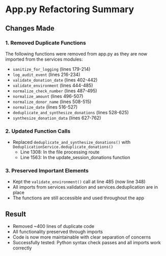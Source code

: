 # App.py Refactoring Summary

## Changes Made

### 1. Removed Duplicate Functions
The following functions were removed from app.py as they are now imported from the services modules:

- `sanitize_for_logging` (lines 179-214)
- `log_audit_event` (lines 216-234)
- `validate_donation_date` (lines 402-442)
- `validate_environment` (lines 444-485)
- `normalize_check_number` (lines 487-495)
- `normalize_amount` (lines 496-507)
- `normalize_donor_name` (lines 508-515)
- `normalize_date` (lines 516-527)
- `deduplicate_and_synthesize_donations` (lines 528-625)
- `synthesize_donation_data` (lines 627-762)

### 2. Updated Function Calls
- Replaced `deduplicate_and_synthesize_donations()` with `DeduplicationService.deduplicate_donations()`
  - Line 1308: In the file processing route
  - Line 1563: In the update_session_donations function

### 3. Preserved Important Elements
- Kept the `validate_environment()` call at line 485 (now line 348)
- All imports from services.validation and services.deduplication are in place
- The functions are still accessible and used throughout the app

## Result
- Removed ~400 lines of duplicate code
- All functionality preserved through imports
- Code is now more maintainable with clear separation of concerns
- Successfully tested: Python syntax check passes and all imports work correctly
